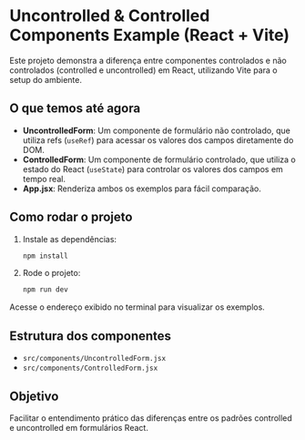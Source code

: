 # Uncontrolled & Controlled Components Example (React + Vite)

Este projeto demonstra a diferença entre componentes controlados e não controlados (controlled e uncontrolled) em React, utilizando Vite para o setup do ambiente.

## O que temos até agora

- **UncontrolledForm**: Um componente de formulário não controlado, que utiliza refs (`useRef`) para acessar os valores dos campos diretamente do DOM.
- **ControlledForm**: Um componente de formulário controlado, que utiliza o estado do React (`useState`) para controlar os valores dos campos em tempo real.
- **App.jsx**: Renderiza ambos os exemplos para fácil comparação.

## Como rodar o projeto

1. Instale as dependências:
   ```bash
   npm install
   ```
2. Rode o projeto:
   ```bash
   npm run dev
   ```

Acesse o endereço exibido no terminal para visualizar os exemplos.

## Estrutura dos componentes

- `src/components/UncontrolledForm.jsx`
- `src/components/ControlledForm.jsx`

## Objetivo

Facilitar o entendimento prático das diferenças entre os padrões controlled e uncontrolled em formulários React.
